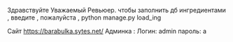 Здравствуйте Уважаемый Ревьюер.
чтобы заполнить дб ингредиентами , введите , пожалуйста , python manage.py load_ing

Сайт https://barabulka.sytes.net/
Админка : 
  Логин: admin
  пароль: a
